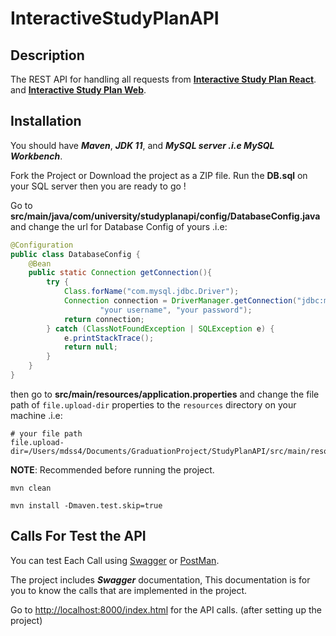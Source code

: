 # InteractiveStudyPlanAPI
## Description
The REST API for handling all requests from **[Interactive Study Plan React](https://github.com/Mohammad-Daoud/StudyPlanReact)**.
and **[Interactive Study Plan Web](https://github.com/Mohammad-Daoud/InteractiveStudyPlanWeb.git)**.

## Installation
You should have ***Maven***, ***JDK 11***, and ***MySQL server .i.e 
MySQL Workbench***.

Fork the Project or Download the project as a ZIP file.
Run the **DB.sql** on your SQL server then you are ready to go ! 

Go to **src/main/java/com/university/studyplanapi/config/DatabaseConfig.java**
and change the url for Database Config of yours .i.e:

```java
@Configuration
public class DatabaseConfig {
    @Bean
    public static Connection getConnection(){
        try {
            Class.forName("com.mysql.jdbc.Driver");
            Connection connection = DriverManager.getConnection("jdbc:mysql://localhost:3306/university" ,//your link here
                    "your username", "your password");
            return connection;
        } catch (ClassNotFoundException | SQLException e) {
            e.printStackTrace();
            return null;
        }
    }
}
```
then go to **src/main/resources/application.properties**
and change the file path of ``file.upload-dir`` properties to the
`resources` directory on your machine .i.e:
```properties
# your file path 
file.upload-dir=/Users/mdss4/Documents/GraduationProject/StudyPlanAPI/src/main/resources/
```


**NOTE**: Recommended before running the project.
```
mvn clean  
```

```
mvn install -Dmaven.test.skip=true 
```

## Calls For Test the API
You can test Each Call using [Swagger](https://swagger.io/) 
or [PostMan](https://www.postman.com/).

The project includes ***Swagger*** documentation,
This documentation is for you to know the calls that are implemented in the project.

Go to <http://localhost:8000/index.html> for the API calls. (after setting up the project)
